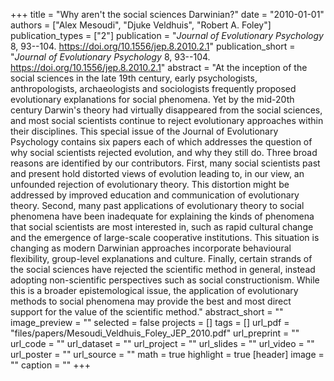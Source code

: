 +++
title = "Why aren't the social sciences Darwinian?"
date = "2010-01-01"
authors = ["Alex Mesoudi", "Djuke Veldhuis", "Robert A. Foley"]
publication_types = ["2"]
publication = "_Journal of Evolutionary Psychology_ 8, 93--104. https://doi.org/10.1556/jep.8.2010.2.1"
publication_short = "_Journal of Evolutionary Psychology_ 8, 93--104. https://doi.org/10.1556/jep.8.2010.2.1"
abstract = "At the inception of the social sciences in the late 19th century, early psychologists, anthropologists, archaeologists and sociologists frequently proposed evolutionary explanations for social phenomena. Yet by the mid-20th century Darwin's theory had virtually disappeared from the social sciences, and most social scientists continue to reject evolutionary approaches within their disciplines. This special issue of the Journal of Evolutionary Psychology contains six papers each of which addresses the question of why social scientists rejected evolution, and why they still do. Three broad reasons are identified by our contributors. First, many social scientists past and present hold distorted views of evolution leading to, in our view, an unfounded rejection of evolutionary theory. This distortion might be addressed by improved education and communication of evolutionary theory. Second, many past applications of evolutionary theory to social phenomena have been inadequate for explaining the kinds of phenomena that social scientists are most interested in, such as rapid cultural change and the emergence of large-scale cooperative institutions. This situation is changing as modern Darwinian approaches incorporate behavioural flexibility, group-level explanations and culture. Finally, certain strands of the social sciences have rejected the scientific method in general, instead adopting non-scientific perspectives such as social constructionism. While this is a broader epistemological issue, the application of evolutionary methods to social phenomena may provide the best and most direct support for the value of the scientific method."
abstract_short = ""
image_preview = ""
selected = false
projects = []
tags = []
url_pdf = "files/papers/Mesoudi_Veldhuis_Foley_JEP_2010.pdf"
url_preprint = ""
url_code = ""
url_dataset = ""
url_project = ""
url_slides = ""
url_video = ""
url_poster = ""
url_source = ""
math = true
highlight = true
[header]
image = ""
caption = ""
+++
